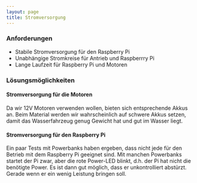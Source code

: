 ```yaml
---
layout: page
title: Stromversorgung
---
```


### Anforderungen

*   Stabile Stromversorgung für den Raspberry Pi
*   Unabhängige Stromkreise für Antrieb und Raspberrry Pi
*   Lange Laufzeit für Raspberry Pi und Motoren

### Lösungsmöglichkeiten

#### Stromversorgung für die Motoren

Da wir 12V Motoren verwenden wollen, bieten sich entsprechende Akkus an. Beim Material werden wir wahrscheinlich auf schwere Akkus setzen, damit das Wasserfahrzeug genug Gewicht hat und gut im Wasser liegt.

#### Stromversorgung für den Raspberry Pi

Ein paar Tests mit Powerbanks haben ergeben, dass nicht jede für den Betrieb mit dem Raspberry Pi geeignet sind. Mit manchen Powerbanks startet der Pi zwar, aber die rote Power-LED blinkt, d.h. der Pi hat nicht die benötigte Power. Es ist dann gut möglich, dass er unkontrolliert abstürzt. Gerade wenn er ein wenig Leistung bringen soll.
